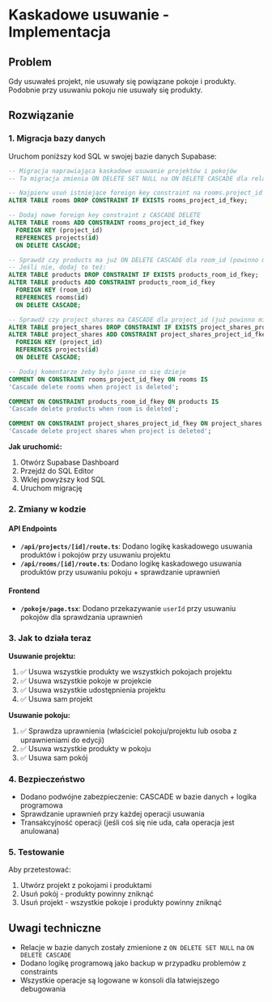# Kaskadowe usuwanie - Implementacja

## Problem
Gdy usuwałeś projekt, nie usuwały się powiązane pokoje i produkty. Podobnie przy usuwaniu pokoju nie usuwały się produkty.

## Rozwiązanie

### 1. Migracja bazy danych
Uruchom poniższy kod SQL w swojej bazie danych Supabase:

```sql
-- Migracja naprawiająca kaskadowe usuwanie projektów i pokojów
-- Ta migracja zmienia ON DELETE SET NULL na ON DELETE CASCADE dla relacji rooms->projects

-- Najpierw usuń istniejące foreign key constraint na rooms.project_id
ALTER TABLE rooms DROP CONSTRAINT IF EXISTS rooms_project_id_fkey;

-- Dodaj nowe foreign key constraint z CASCADE DELETE
ALTER TABLE rooms ADD CONSTRAINT rooms_project_id_fkey 
  FOREIGN KEY (project_id) 
  REFERENCES projects(id) 
  ON DELETE CASCADE;

-- Sprawdź czy products ma już ON DELETE CASCADE dla room_id (powinno mieć)
-- Jeśli nie, dodaj to też:
ALTER TABLE products DROP CONSTRAINT IF EXISTS products_room_id_fkey;
ALTER TABLE products ADD CONSTRAINT products_room_id_fkey 
  FOREIGN KEY (room_id) 
  REFERENCES rooms(id) 
  ON DELETE CASCADE;

-- Sprawdź czy project_shares ma CASCADE dla project_id (już powinno mieć)
ALTER TABLE project_shares DROP CONSTRAINT IF EXISTS project_shares_project_id_fkey;
ALTER TABLE project_shares ADD CONSTRAINT project_shares_project_id_fkey 
  FOREIGN KEY (project_id) 
  REFERENCES projects(id) 
  ON DELETE CASCADE;

-- Dodaj komentarze żeby było jasne co się dzieje
COMMENT ON CONSTRAINT rooms_project_id_fkey ON rooms IS 
'Cascade delete rooms when project is deleted';

COMMENT ON CONSTRAINT products_room_id_fkey ON products IS 
'Cascade delete products when room is deleted';

COMMENT ON CONSTRAINT project_shares_project_id_fkey ON project_shares IS 
'Cascade delete project shares when project is deleted';
```

**Jak uruchomić:**
1. Otwórz Supabase Dashboard
2. Przejdź do SQL Editor  
3. Wklej powyższy kod SQL
4. Uruchom migrację

### 2. Zmiany w kodzie

#### API Endpoints
- **`/api/projects/[id]/route.ts`**: Dodano logikę kaskadowego usuwania produktów i pokojów przy usuwaniu projektu
- **`/api/rooms/[id]/route.ts`**: Dodano logikę kaskadowego usuwania produktów przy usuwaniu pokoju + sprawdzanie uprawnień

#### Frontend
- **`/pokoje/page.tsx`**: Dodano przekazywanie `userId` przy usuwaniu pokojów dla sprawdzania uprawnień

### 3. Jak to działa teraz

**Usuwanie projektu:**
1. ✅ Usuwa wszystkie produkty we wszystkich pokojach projektu
2. ✅ Usuwa wszystkie pokoje w projekcie  
3. ✅ Usuwa wszystkie udostępnienia projektu
4. ✅ Usuwa sam projekt

**Usuwanie pokoju:**
1. ✅ Sprawdza uprawnienia (właściciel pokoju/projektu lub osoba z uprawnieniami do edycji)
2. ✅ Usuwa wszystkie produkty w pokoju
3. ✅ Usuwa sam pokój

### 4. Bezpieczeństwo
- Dodano podwójne zabezpieczenie: CASCADE w bazie danych + logika programowa
- Sprawdzanie uprawnień przy każdej operacji usuwania
- Transakcyjność operacji (jeśli coś się nie uda, cała operacja jest anulowana)

### 5. Testowanie
Aby przetestować:
1. Utwórz projekt z pokojami i produktami
2. Usuń pokój - produkty powinny zniknąć
3. Usuń projekt - wszystkie pokoje i produkty powinny zniknąć

## Uwagi techniczne
- Relacje w bazie danych zostały zmienione z `ON DELETE SET NULL` na `ON DELETE CASCADE`
- Dodano logikę programową jako backup w przypadku problemów z constraints
- Wszystkie operacje są logowane w konsoli dla łatwiejszego debugowania
